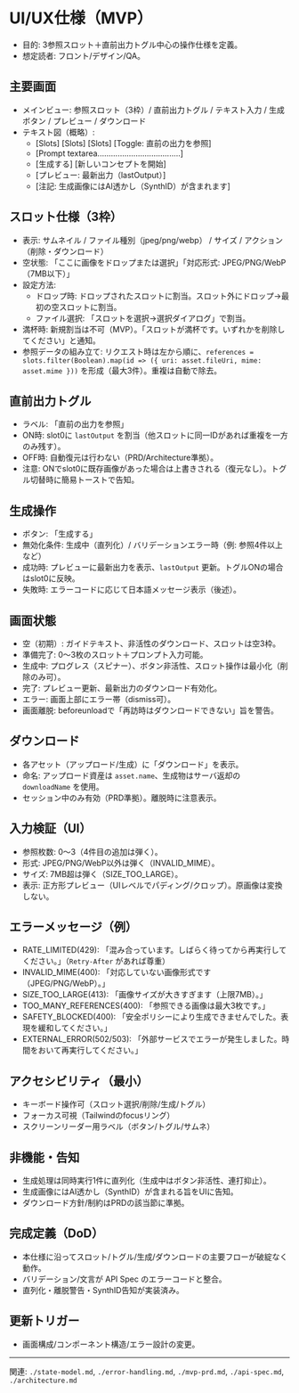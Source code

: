 # UI/UX仕様（MVP）

- 目的: 3参照スロット＋直前出力トグル中心の操作仕様を定義。
- 想定読者: フロント/デザイン/QA。

## 主要画面
- メインビュー: 参照スロット（3枠）/ 直前出力トグル / テキスト入力 / 生成ボタン / プレビュー / ダウンロード
- テキスト図（概略）:
  - [Slots] [Slots] [Slots]    [Toggle: 直前の出力を参照]
  - [Prompt textarea.....................................]
  - [生成する] [新しいコンセプトを開始]
  - [プレビュー: 最新出力（lastOutput）]
  - [注記: 生成画像にはAI透かし（SynthID）が含まれます]

## スロット仕様（3枠）
- 表示: サムネイル / ファイル種別（jpeg/png/webp） / サイズ / アクション（削除・ダウンロード）
- 空状態: 「ここに画像をドロップまたは選択」「対応形式: JPEG/PNG/WebP（7MB以下）」
- 設定方法:
  - ドロップ時: ドロップされたスロットに割当。スロット外にドロップ→最初の空スロットに割当。
  - ファイル選択: 「スロットを選択→選択ダイアログ」で割当。
- 満杯時: 新規割当は不可（MVP）。「スロットが満杯です。いずれかを削除してください」と通知。
- 参照データの組み立て: リクエスト時は左から順に、`references = slots.filter(Boolean).map(id => ({ uri: asset.fileUri, mime: asset.mime }))` を形成（最大3件）。重複は自動で除去。

## 直前出力トグル
- ラベル: 「直前の出力を参照」
- ON時: slot0に `lastOutput` を割当（他スロットに同一IDがあれば重複を一方のみ残す）。
- OFF時: 自動復元は行わない（PRD/Architecture準拠）。
- 注意: ONでslot0に既存画像があった場合は上書きされる（復元なし）。トグル切替時に簡易トーストで告知。

## 生成操作
- ボタン: 「生成する」
- 無効化条件: 生成中（直列化）/ バリデーションエラー時（例: 参照4件以上など）
- 成功時: プレビューに最新出力を表示、`lastOutput` 更新。トグルONの場合はslot0に反映。
- 失敗時: エラーコードに応じて日本語メッセージ表示（後述）。

## 画面状態
- 空（初期）: ガイドテキスト、非活性のダウンロード、スロットは空3枠。
- 準備完了: 0〜3枚のスロット＋プロンプト入力可能。
- 生成中: プログレス（スピナー）、ボタン非活性、スロット操作は最小化（削除のみ可）。
- 完了: プレビュー更新、最新出力のダウンロード有効化。
- エラー: 画面上部にエラー帯（dismiss可）。
- 画面離脱: beforeunloadで「再訪時はダウンロードできない」旨を警告。

## ダウンロード
- 各アセット（アップロード/生成）に「ダウンロード」を表示。
- 命名: アップロード資産は `asset.name`、生成物はサーバ返却の `downloadName` を使用。
- セッション中のみ有効（PRD準拠）。離脱時に注意表示。

## 入力検証（UI）
- 参照枚数: 0〜3（4件目の追加は弾く）。
- 形式: JPEG/PNG/WebP以外は弾く（INVALID_MIME）。
- サイズ: 7MB超は弾く（SIZE_TOO_LARGE）。
- 表示: 正方形プレビュー（UIレベルでパディング/クロップ）。原画像は変換しない。

## エラーメッセージ（例）
- RATE_LIMITED(429): 「混み合っています。しばらく待ってから再実行してください。」（`Retry-After` があれば尊重）
- INVALID_MIME(400): 「対応していない画像形式です（JPEG/PNG/WebP）。」
- SIZE_TOO_LARGE(413): 「画像サイズが大きすぎます（上限7MB）。」
- TOO_MANY_REFERENCES(400): 「参照できる画像は最大3枚です。」
- SAFETY_BLOCKED(400): 「安全ポリシーにより生成できませんでした。表現を緩和してください。」
- EXTERNAL_ERROR(502/503): 「外部サービスでエラーが発生しました。時間をおいて再実行してください。」

## アクセシビリティ（最小）
- キーボード操作可（スロット選択/削除/生成/トグル）
- フォーカス可視（Tailwindのfocusリング）
- スクリーンリーダー用ラベル（ボタン/トグル/サムネ）

## 非機能・告知
- 生成処理は同時実行1件に直列化（生成中はボタン非活性、連打抑止）。
- 生成画像にはAI透かし（SynthID）が含まれる旨をUIに告知。
- ダウンロード方針/制約はPRDの該当節に準拠。

## 完成定義（DoD）
- 本仕様に沿ってスロット/トグル/生成/ダウンロードの主要フローが破綻なく動作。
- バリデーション/文言が API Spec のエラーコードと整合。
- 直列化・離脱警告・SynthID告知が実装済み。

## 更新トリガー
- 画面構成/コンポーネント構造/エラー設計の変更。

---
関連: `./state-model.md`, `./error-handling.md`, `./mvp-prd.md`, `./api-spec.md`, `./architecture.md`
